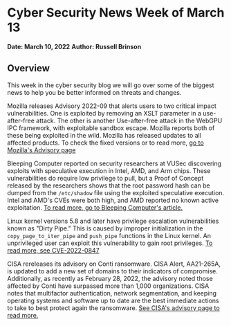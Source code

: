 # Cyber Security News Week of March 13
**Date: March 10, 2022**
**Author: Russell Brinson**

## Overview
This week in the cyber security blog we will go over some of the biggest news to help you be better informed on threats and changes.

Mozilla releases Advisory 2022-09 that alerts users to two critical impact vulnerabilities. One is exploited by removing an XSLT parameter in a use-after-free attack. The other is another Use-after-free attack in the WebGPU IPC framework, with exploitable sandbox escape. Mozilla reports both of these being exploited in the wild. Mozilla has released updates to all affected products. To check the fixed versions or to read more, [go to Mozilla's Advisory page](https://www.mozilla.org/en-US/security/advisories/mfsa2022-09/)


Bleeping Computer reported on security researchers at VUSec discovering exploits with speculative execution in Intel, AMD, and Arm chips. These vulnerabilities do require low privilege to pull, but a Proof of Concept released by the researchers shows that the root password hash can be dumped from the `/etc/shadow` file using the exploited speculative execution.  Intel and AMD's CVEs were both high, and AMD reported no known active exploitation. [To read more, go to Bleeping Computer's article.](https://www.bleepingcomputer.com/news/security/intel-amd-arm-warn-of-new-speculative-execution-cpu-bugs/)

Linux kernel versions 5.8 and later have privilege escalation vulnerabilities known as "Dirty Pipe." 
This is caused by improper initialization in the `copy_page_to_iter_pipe` and `push_pipe` functions in the Linux kernel. An unprivileged user can exploit this vulnerability to gain root privileges. [To read more, see CVE-2022-0847](https://cve.mitre.org/cgi-bin/cvename.cgi?name=CVE-2022-0847)

CISA rereleases its advisory on Conti ransomware. CISA Alert, AA21-265A, is updated to add a new set of domains to their indicators of compromise. Additionally, as recently as February 28, 2022, the advisory noted those affected by Conti have surpassed more than 1,000 organizations. CISA notes that multifactor authentication, network segmentation, and keeping operating systems and software up to date are the best immediate actions to take to best protect again the ransomware. [See CISA's advisory page to read more.](https://www.cisa.gov/uscert/ncas/alerts/aa21-265a)
